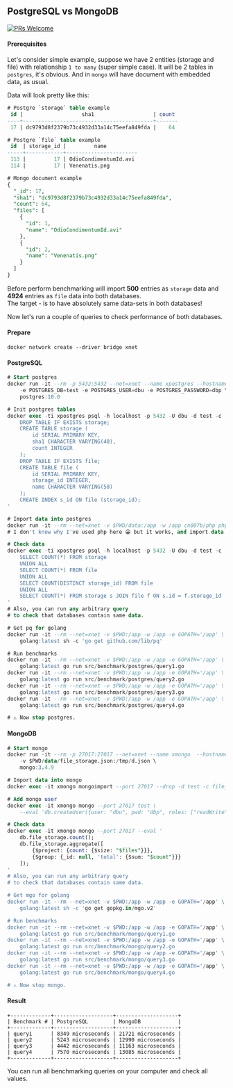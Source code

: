PostgreSQL vs MongoDB
-

[![PRs Welcome](https://img.shields.io/badge/PRs-welcome-brightgreen.svg?style=flat-square)](http://makeapullrequest.com)

#### Prerequisites

Let's consider simple example,
suppose we have 2 entities (storage and file) with relationship `1 to many` (super simple case).
It will be 2 tables in `postgres`, it's obvious.
And in `mongo` will have document with embedded data, as usual.

Data will look pretty like this:

````sql
# Postgre `storage` table example
 id |                   sha1                   | count
----+------------------------------------------+-------
 17 | dc9793d8f2379b73c4932d33a14c75eefa849fda |    64

# Postgre `file` table example
 id  | storage_id |         name
-----+------------+-----------------------
 113 |         17 | OdioCondimentumId.avi
 114 |         17 | Venenatis.png

# Mongo document example
{
  "_id": 17,
  "sha1": "dc9793d8f2379b73c4932d33a14c75eefa849fda",
  "count": 64,
  "files": [
    {
      "id": 1,
      "name": "OdioCondimentumId.avi"
    },
    {
      "id": 2,
      "name": "Venenatis.png"
    }
  ]
}
````

Before perform benchmarking will import
**500** entries as `storage` data and **4924** entries as `file` data into both databases.
<br>The target - is to have absolutely same data-sets in both databases!

Now let's run a couple of queries to check performance of both databases.

#### Prepare

````
docker network create --driver bridge xnet
````

#### PostgreSQL

````sql
# Start postgres
docker run -it --rm -p 5432:5432 --net=xnet --name xpostgres --hostname xpostgres \
    -e POSTGRES_DB=test -e POSTGRES_USER=dbu -e POSTGRES_PASSWORD=dbp \
    postgres:10.0

# Init postgres tables
docker exec -ti xpostgres psql -h localhost -p 5432 -U dbu -d test -c '
    DROP TABLE IF EXISTS storage;
    CREATE TABLE storage (
        id SERIAL PRIMARY KEY,
        sha1 CHARACTER VARYING(40),
        count INTEGER
    );
    DROP TABLE IF EXISTS file;
    CREATE TABLE file (
        id SERIAL PRIMARY KEY,
        storage_id INTEGER,
        name CHARACTER VARYING(50)
    );
    CREATE INDEX s_id ON file (storage_id);
'

# Import data into postgres
docker run -it --rm --net=xnet -v $PWD/data:/app -w /app cn007b/php php importDataIntoPostgres.php
# I don't know why I've used php here 😀 but it works, and import data into db 😉

# Check data
docker exec -ti xpostgres psql -h localhost -p 5432 -U dbu -d test -c '
    SELECT COUNT(*) FROM storage
    UNION ALL
    SELECT COUNT(*) FROM file
    UNION ALL
    SELECT COUNT(DISTINCT storage_id) FROM file
    UNION ALL
    SELECT COUNT(*) FROM storage s JOIN file f ON s.id = f.storage_id
'
# Also, you can run any arbitrary query
# to check that databases contain same data.

# Get pq for golang
docker run -it --rm --net=xnet -v $PWD:/app -w /app -e GOPATH='/app' \
    golang:latest sh -c 'go get github.com/lib/pq'

# Run benchmarks
docker run -it --rm --net=xnet -v $PWD:/app -w /app -e GOPATH='/app' \
    golang:latest go run src/benchmark/postgres/query1.go
docker run -it --rm --net=xnet -v $PWD:/app -w /app -e GOPATH='/app' \
    golang:latest go run src/benchmark/postgres/query2.go
docker run -it --rm --net=xnet -v $PWD:/app -w /app -e GOPATH='/app' \
    golang:latest go run src/benchmark/postgres/query3.go
docker run -it --rm --net=xnet -v $PWD:/app -w /app -e GOPATH='/app' \
    golang:latest go run src/benchmark/postgres/query4.go

# ⚠️ Now stop postgres.
````

#### MongoDB

````sql
# Start mongo
docker run -it --rm -p 27017:27017 --net=xnet --name xmongo  --hostname xmongo \
    -v $PWD/data/file_storage.json:/tmp/d.json \
    mongo:3.4.9

# Import data into mongo
docker exec -it xmongo mongoimport --port 27017 --drop -d test -c file_storage /tmp/d.json

# Add mongo user
docker exec -it xmongo mongo --port 27017 test \
    --eval 'db.createUser({user: "dbu", pwd: "dbp", roles: ["readWrite", "dbAdmin"]})'

# Check data
docker exec -it xmongo mongo --port 27017 --eval '
    db.file_storage.count();
    db.file_storage.aggregate([
        {$project: {count: {$size: "$files"}}},
        {$group: {_id: null, 'total': {$sum: "$count"}}}
    ]);
'
# Also, you can run any arbitrary query
# to check that databases contain same data.

# Get mgo for golang
docker run -it --rm --net=xnet -v $PWD:/app -w /app -e GOPATH='/app' \
    golang:latest sh -c 'go get gopkg.in/mgo.v2'

# Run benchmarks
docker run -it --rm --net=xnet -v $PWD:/app -w /app -e GOPATH='/app' \
    golang:latest go run src/benchmark/mongo/query1.go
docker run -it --rm --net=xnet -v $PWD:/app -w /app -e GOPATH='/app' \
    golang:latest go run src/benchmark/mongo/query2.go
docker run -it --rm --net=xnet -v $PWD:/app -w /app -e GOPATH='/app' \
    golang:latest go run src/benchmark/mongo/query3.go
docker run -it --rm --net=xnet -v $PWD:/app -w /app -e GOPATH='/app' \
    golang:latest go run src/benchmark/mongo/query4.go

# ⚠️ Now stop mongo.
````

#### Result

````
+-------------+-------------------+--------------------+
| Benchmark # | PostgreSQL        | MongoDB            |
+-------------+-------------------+--------------------+
| query1      | 8349 microseconds | 21721 microseconds |
| query2      | 5243 microseconds | 12990 microseconds |
| query3      | 4442 microseconds | 11163 microseconds |
| query4      | 7570 microseconds | 13085 microseconds |
+-------------+-------------------+--------------------+
````

You can run all benchmarking queries on your computer and check all values.
